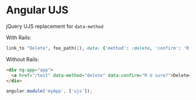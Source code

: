 # Angular UJS

jQuery UJS replacement for `data-method`

With Rails:
```ruby
link_to "Delete", foo_path(1), data: {'method': :delete, 'confirm': 'R U sure?'}
```

Without Rails:
```html
<div ng-app="app">
  <a href="/test" data-method="delete" data-confirm="R U sure?">Delete</a>
</div>
```

```js
angular.module('myApp', ['ujs']);
```
